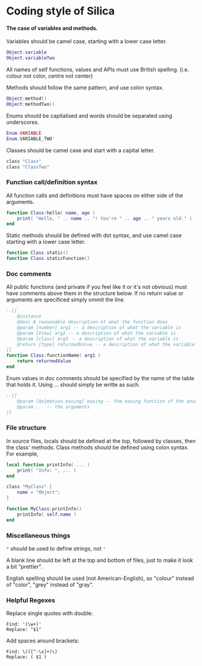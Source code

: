 
# Coding style of Silica

#### The case of variables and methods.

Variables should be camel case, starting with a lower case letter.

```lua
Object.variable
Object.variableTwo
```

All names of self functions, values and APIs must use British spelling. (i.e. colour not color, centre not center)

Methods should follow the same pattern, and use colon syntax.

```lua
Object:method()
Object:methodTwo()
```

Enums should be capitalised and words should be separated using underscores.

```lua
Enum.VARIABLE
Enum.VARIABLE_TWO'
```

Classes should be camel case and start with a capital letter.

```lua
class "Class"
class "ClassTwo"
```

### Function call/definition syntax

All function calls and definitions must have spaces on either side of the arguments.
```lua
function Class:hello( name, age )
	print( "Hello, " .. name .. "! You're " .. age .. " years old." )
end
```

Static methods should be defined with dot syntax, and use camel case starting with a lower case letter.

```lua
function Class.static()
function Class.staticFunction()
```

### Doc comments

All public functions (and private if you feel like it or it's not obvious) must have comments above them in the structure below. If no return value or arguments are specificed simply ommit the line.
```lua
--[[
	@instance
	@desc A reasonable description of what the function does
	@param [number] arg1 -- a description of what the variable is
	@param [View] arg2 -- a description of what the variable is
	@param [class] arg3 -- a description of what the variable is
	@return [type] returnedValue -- a description of what the variable is
]]
function Class:functionName( arg1 )
	return returnedValue
end
```

Enum values in doc comments should be specified by the name of the table that holds it. Using ... should simply be writte as such.
```lua
--[[
	@param [Animation.easing] easing -- the easing function of the animation
	@param ... -- the arguments
]]
```

### File structure

In source files, locals should be defined at the top, followed by classes, then the class' methods. Class methods should be defined using colon syntax. For example,

```lua
local function printInfo( ... )
	print( "Info: ", ... )
end

class "MyClass" {
	name = "Object";
}

function MyClass:printInfo()
	printInfo( self.name )
end
```

### Miscellaneous things

`"` should be used to define strings, not `'`

A blank line should be left at the top and bottom of files, just to make it look a bit "prettier".

English spelling should be used (not American-English), so "colour" instead of "color", "grey" instead of "gray".

### Helpful Regexes

Replace single quotes with double:
```
Find: '(\w+)'
Replace: "$1"
```

Add spaces around brackets:
```
Find: \(([^-\s]+)\)
Replace: ( $1 )
```